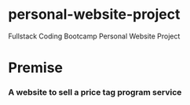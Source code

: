 # personal-website-project
Fullstack Coding Bootcamp Personal Website Project

# Premise

### A website to sell a price tag program service
